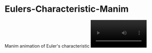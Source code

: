 # Eulers-Characteristic-Manim
Manim animation of Euler's characteristic
<video src='https://file.io/12PgLZvxFBMH' width=180/>
